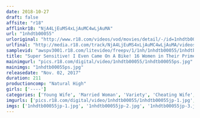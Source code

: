 ```yaml
---
date: 2018-10-27
draft: false
affsite: "r18"
afflinkr18: "NjA4LjEuMS4xLjAuMC4wLjAuMA"
url: "1nhdtb00055"
urloriginal: "http://www.r18.com/videos/vod/movies/detail/-/id=1nhdtb00055"
urlfinal: "http://media.r18.com/track/NjA4LjEuMS4xLjAuMC4wLjAuMA/videos/vod/movies/detail/-/id=1nhdtb00055"
samplevid: "awspv3001.r18.com/litevideo/freepv/1/1nh/1nhdtb00055/1nhdtb00055_dmb_w.mp4"
title: "Super Sensitive! I Even Came On A Bike! 16 Women in Their Prime! 5 Ladies In An All Creampie Special"
mainimgurl: "pics.r18.com/digital/video/1nhdtb00055/1nhdtb00055ps.jpg"
mainimgs: "1nhdtb00055ps.jpg"
releasedate: "Nov. 02, 2017"
duration: 211
productioncomp: "Natural High"
girls: ['----']
categories: ['Young Wife', 'Married Woman', 'Variety', 'Cheating Wife', 'Creampie', 'Squirting', 'Premature Ejaculation', 'Hi-Def']
imgurls: ['pics.r18.com/digital/video/1nhdtb00055/1nhdtb00055jp-1.jpg', 'pics.r18.com/digital/video/1nhdtb00055/1nhdtb00055jp-2.jpg', 'pics.r18.com/digital/video/1nhdtb00055/1nhdtb00055jp-3.jpg', 'pics.r18.com/digital/video/1nhdtb00055/1nhdtb00055jp-4.jpg', 'pics.r18.com/digital/video/1nhdtb00055/1nhdtb00055jp-5.jpg', 'pics.r18.com/digital/video/1nhdtb00055/1nhdtb00055jp-6.jpg', 'pics.r18.com/digital/video/1nhdtb00055/1nhdtb00055jp-7.jpg', 'pics.r18.com/digital/video/1nhdtb00055/1nhdtb00055jp-8.jpg', 'pics.r18.com/digital/video/1nhdtb00055/1nhdtb00055jp-9.jpg', 'pics.r18.com/digital/video/1nhdtb00055/1nhdtb00055jp-10.jpg', 'pics.r18.com/digital/video/1nhdtb00055/1nhdtb00055jp-11.jpg', 'pics.r18.com/digital/video/1nhdtb00055/1nhdtb00055jp-12.jpg', 'pics.r18.com/digital/video/1nhdtb00055/1nhdtb00055jp-13.jpg', 'pics.r18.com/digital/video/1nhdtb00055/1nhdtb00055jp-14.jpg', 'pics.r18.com/digital/video/1nhdtb00055/1nhdtb00055jp-15.jpg', 'pics.r18.com/digital/video/1nhdtb00055/1nhdtb00055jp-16.jpg', 'pics.r18.com/digital/video/1nhdtb00055/1nhdtb00055jp-17.jpg', 'pics.r18.com/digital/video/1nhdtb00055/1nhdtb00055jp-18.jpg', 'pics.r18.com/digital/video/1nhdtb00055/1nhdtb00055jp-19.jpg', 'pics.r18.com/digital/video/1nhdtb00055/1nhdtb00055jp-20.jpg']
imgs: ['1nhdtb00055jp-1.jpg', '1nhdtb00055jp-2.jpg', '1nhdtb00055jp-3.jpg', '1nhdtb00055jp-4.jpg', '1nhdtb00055jp-5.jpg', '1nhdtb00055jp-6.jpg', '1nhdtb00055jp-7.jpg', '1nhdtb00055jp-8.jpg', '1nhdtb00055jp-9.jpg', '1nhdtb00055jp-10.jpg', '1nhdtb00055jp-11.jpg', '1nhdtb00055jp-12.jpg', '1nhdtb00055jp-13.jpg', '1nhdtb00055jp-14.jpg', '1nhdtb00055jp-15.jpg', '1nhdtb00055jp-16.jpg', '1nhdtb00055jp-17.jpg', '1nhdtb00055jp-18.jpg', '1nhdtb00055jp-19.jpg', '1nhdtb00055jp-20.jpg']
---
```

